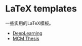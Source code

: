 # LaTeX templates 

一些实用的LaTeX模板。

- [DeepLearning](https://github.com/HugoPhi/texTemplate/tree/main/deep_learning)
- [MCM Thesis](https://github.com/HugoPhi/texTemplate/tree/main/mcm_thesis)
